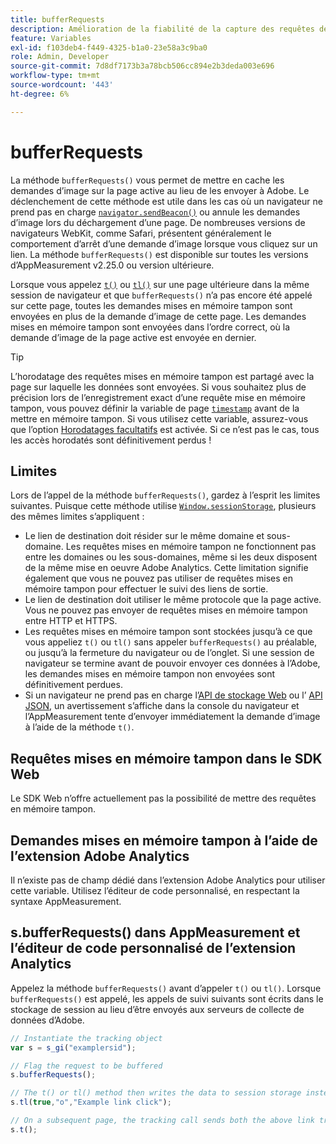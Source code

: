 ```yaml
---
title: bufferRequests
description: Amélioration de la fiabilité de la capture des requêtes de suivi des liens pour les navigateurs qui déchargent immédiatement la page.
feature: Variables
exl-id: f103deb4-f449-4325-b1a0-23e58a3c9ba0
role: Admin, Developer
source-git-commit: 7d8df7173b3a78bcb506cc894e2b3deda003e696
workflow-type: tm+mt
source-wordcount: '443'
ht-degree: 6%

---
```


# bufferRequests

La méthode `bufferRequests()` vous permet de mettre en cache les demandes d’image sur la page active au lieu de les envoyer à Adobe. Le déclenchement de cette méthode est utile dans les cas où un navigateur ne prend pas en charge [`navigator.sendBeacon()`](https://developer.mozilla.org/fr-FR/docs/Web/API/Navigator/sendBeacon) ou annule les demandes d’image lors du déchargement d’une page. De nombreuses versions de navigateurs WebKit, comme Safari, présentent généralement le comportement d’arrêt d’une demande d’image lorsque vous cliquez sur un lien. La méthode `bufferRequests()` est disponible sur toutes les versions d’AppMeasurement v2.25.0 ou version ultérieure.

Lorsque vous appelez [`t()`](t-method.md) ou [`tl()`](tl-method.md) sur une page ultérieure dans la même session de navigateur et que `bufferRequests()` n’a pas encore été appelé sur cette page, toutes les demandes mises en mémoire tampon sont envoyées en plus de la demande d’image de cette page. Les demandes mises en mémoire tampon sont envoyées dans l’ordre correct, où la demande d’image de la page active est envoyée en dernier.

>[!TIP]
>
>L’horodatage des requêtes mises en mémoire tampon est partagé avec la page sur laquelle les données sont envoyées. Si vous souhaitez plus de précision lors de l’enregistrement exact d’une requête mise en mémoire tampon, vous pouvez définir la variable de page [`timestamp`](../page-vars/timestamp.md) avant de la mettre en mémoire tampon. Si vous utilisez cette variable, assurez-vous que l’option [Horodatages facultatifs](/help/technotes/timestamps-optional.md) est activée. Si ce n’est pas le cas, tous les accès horodatés sont définitivement perdus !

## Limites

Lors de l’appel de la méthode `bufferRequests()`, gardez à l’esprit les limites suivantes. Puisque cette méthode utilise [`Window.sessionStorage`](https://developer.mozilla.org/en-US/docs/Web/API/Web_Storage_API), plusieurs des mêmes limites s’appliquent :

* Le lien de destination doit résider sur le même domaine et sous-domaine. Les requêtes mises en mémoire tampon ne fonctionnent pas entre les domaines ou les sous-domaines, même si les deux disposent de la même mise en oeuvre Adobe Analytics. Cette limitation signifie également que vous ne pouvez pas utiliser de requêtes mises en mémoire tampon pour effectuer le suivi des liens de sortie.
* Le lien de destination doit utiliser le même protocole que la page active. Vous ne pouvez pas envoyer de requêtes mises en mémoire tampon entre HTTP et HTTPS.
* Les requêtes mises en mémoire tampon sont stockées jusqu’à ce que vous appeliez `t()` ou `tl()` sans appeler `bufferRequests()` au préalable, ou jusqu’à la fermeture du navigateur ou de l’onglet. Si une session de navigateur se termine avant de pouvoir envoyer ces données à l’Adobe, les demandes mises en mémoire tampon non envoyées sont définitivement perdues.
* Si un navigateur ne prend pas en charge l’[API de stockage Web](https://developer.mozilla.org/en-US/docs/Web/API/Web_Storage_API) ou l’ [ API JSON](https://developer.mozilla.org/en-US/docs/Web/JavaScript/Reference/Global_Objects/JSON), un avertissement s’affiche dans la console du navigateur et l’AppMeasurement tente d’envoyer immédiatement la demande d’image à l’aide de la méthode `t()`.

## Requêtes mises en mémoire tampon dans le SDK Web

Le SDK Web n’offre actuellement pas la possibilité de mettre des requêtes en mémoire tampon.

## Demandes mises en mémoire tampon à l’aide de l’extension Adobe Analytics

Il n’existe pas de champ dédié dans l’extension Adobe Analytics pour utiliser cette variable. Utilisez l’éditeur de code personnalisé, en respectant la syntaxe AppMeasurement.

## s.bufferRequests() dans AppMeasurement et l’éditeur de code personnalisé de l’extension Analytics

Appelez la méthode `bufferRequests()` avant d’appeler `t()` ou `tl()`. Lorsque `bufferRequests()` est appelé, les appels de suivi suivants sont écrits dans le stockage de session au lieu d’être envoyés aux serveurs de collecte de données d’Adobe.

```js
// Instantiate the tracking object
var s = s_gi("examplersid");

// Flag the request to be buffered
s.bufferRequests();

// The t() or tl() method then writes the data to session storage instead of sending it to Adobe
s.tl(true,"o","Example link click");

// On a subsequent page, the tracking call sends both the above link tracking call and the page view call
s.t();
```
